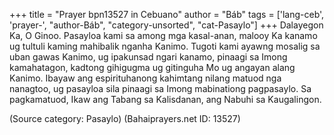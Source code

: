+++
title = "Prayer bpn13527 in Cebuano"
author = "Báb"
tags = ['lang-ceb', 'prayer-', "author-Báb", "category-unsorted", "cat-Pasaylo"]
+++
Dalayegon Ka, O Ginoo. Pasayloa kami sa among mga kasal-anan, malooy Ka kanamo ug tultuli kaming mahibalik nganha Kanimo. Tugoti kami ayawng mosalig sa uban gawas Kanimo, ug ipakunsad ngari kanamo, pinaagi sa Imong kamahatagon, kadtong gihigugma ug gitinguha Mo ug angayan alang Kanimo. Ibayaw ang espirituhanong kahimtang nilang matuod nga nanagtoo, ug pasayloa sila pinaagi sa Imong mabinationg pagpasaylo. Sa pagkamatuod, Ikaw ang Tabang sa Kalisdanan, ang Nabuhi sa Kaugalingon.

(Source category: Pasaylo)
(Bahaiprayers.net ID: 13527)
